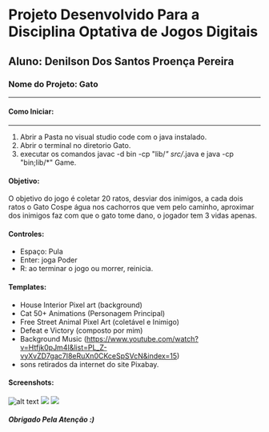 # Projeto Desenvolvido Para a Disciplina Optativa de Jogos Digitais


## Aluno: Denilson Dos Santos Proença Pereira
### Nome do Projeto: Gato 
---
#### Como Iniciar:
---
1. Abrir a Pasta no visual studio code com o java instalado.
2. Abrir o terminal no diretorio Gato.
3. executar os comandos javac -d bin -cp "lib/*" src/*.java e java -cp "bin;lib/*" Game.

#### Objetivo:
O objetivo do jogo é coletar 20 ratos, desviar dos inimigos, a cada dois ratos o Gato Cospe água nos cachorros que vem pelo caminho, aproximar dos inimigos faz com que o gato tome dano, o jogador tem 3 vidas apenas.

#### Controles: 
* Espaço: Pula
* Enter: joga Poder
* R: ao terminar o jogo ou morrer, reinicia.

#### Templates:
* House Interior Pixel art (background)
* Cat 50+ Animations (Personagem Principal)
* Free Street Animal Pixel Art (coletável e Inimigo)
* Defeat e Victory (composto por mim)
* Background Music (https://www.youtube.com/watch?v=Htfjk0pJm4I&list=PL_Z-vyXvZD7gac7I8eRuXn0CKceSpSVcN&index=15)
* sons retirados da internet do site Pixabay.


#### Screenshots:

![alt text](/Gato/Screenshots/image.png)
![](/Gato/Screenshots/Jogo.png)
![](/Gato/Screenshots/Tela_Morte.png)

##### Obrigado Pela Atenção :)